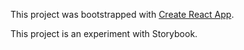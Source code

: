 This project was bootstrapped with [Create React App](https://github.com/facebookincubator/create-react-app).

This project is an experiment with Storybook.